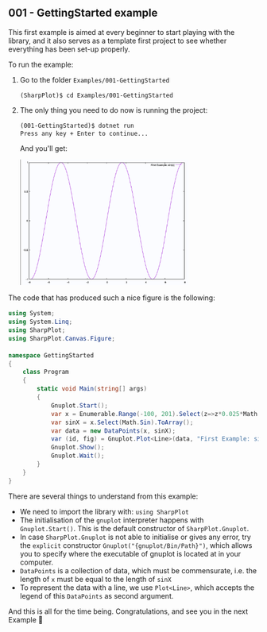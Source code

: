 ## 001 - GettingStarted example

This first example is aimed at every beginner to start playing with the library, and it also serves as a template first project to see whether everything has been set-up properly.

To run the example:

1. Go to the folder `Examples/001-GettingStarted`

   ```shell
   (SharpPlot)$ cd Examples/001-GettingStarted
   ```

2. The only thing you need to do now is running the project:

   ```shell
   (001-GettingStarted)$ dotnet run
   Press any key + Enter to continue...
   ```

   And you'll get:

   <img src="Figures/simple-project.png" alt="simple-project" style="zoom:33%;" />

The code that has produced such a nice figure is the following:

```c#
using System;
using System.Linq;
using SharpPlot;
using SharpPlot.Canvas.Figure;

namespace GettingStarted
{
    class Program
    {
        static void Main(string[] args)
        {
            Gnuplot.Start();
            var x = Enumerable.Range(-100, 201).Select(z=>z*0.025*Math.PI).ToArray();
            var sinX = x.Select(Math.Sin).ToArray();
            var data = new DataPoints(x, sinX);
            var (id, fig) = Gnuplot.Plot<Line>(data, "First Example: sin(x)");
            Gnuplot.Show();
            Gnuplot.Wait();
        }
    }
}
```

There are several things to understand from this example:

* We need to import the library with: `using SharpPlot`
* The initialisation of the `gnuplot` interpreter happens with `Gnuplot.Start()`. This is the default constructor of `SharpPlot.Gnuplot`.
* In case `SharpPlot.Gnuplot` is not able to initialise or gives any error, try the `explicit` constructor `Gnuplot("{gnuplot/Bin/Path}")`, which allows you to specify where the executable of gnuplot is located at in your computer.
* `DataPoints` is a collection of data, which must be commensurate, i.e. the length of `x` must be equal to the length of `sinX`
* To represent the data with a line, we use `Plot<Line>`, which accepts the legend of this `DataPoints` as second argument.

And this is all for the time being. Congratulations, and see you in the next Example &#128079;